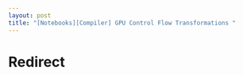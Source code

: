 ```yaml
---
layout: post
title: "[Notebooks][Compiler] GPU Control Flow Transformations "
---
```


# Redirect
<script>
window.location.replace("#");
</script>